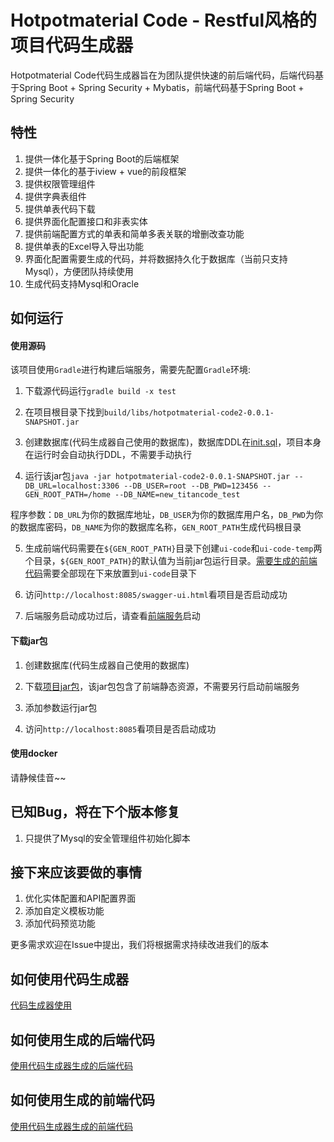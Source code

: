 ﻿# Hotpotmaterial Code - Restful风格的项目代码生成器

Hotpotmaterial Code代码生成器旨在为团队提供快速的前后端代码，后端代码基于Spring Boot + Spring Security + Mybatis，前端代码基于Spring Boot + Spring Security

## 特性

1. 提供一体化基于Spring Boot的后端框架
2. 提供一体化的基于iview + vue的前段框架
3. 提供权限管理组件
4. 提供字典表组件
5. 提供单表代码下载
6. 提供界面化配置接口和非表实体 
7. 提供前端配置方式的单表和简单多表关联的增删改查功能
8. 提供单表的Excel导入导出功能
9. 界面化配置需要生成的代码，并将数据持久化于数据库（当前只支持Mysql），方便团队持续使用
10. 生成代码支持Mysql和Oracle

## 如何运行

#### 使用源码

该项目使用`Gradle`进行构建后端服务，需要先配置`Gradle`环境:

1. 下载源代码运行`gradle build -x test`

2. 在项目根目录下找到`build/libs/hotpotmaterial-code2-0.0.1-SNAPSHOT.jar`

3. 创建数据库(代码生成器自己使用的数据库)，数据库DDL在[init.sql](./init.sql)，项目本身在运行时会自动执行DDL，不需要手动执行

4. 运行该jar包`java -jar hotpotmaterial-code2-0.0.1-SNAPSHOT.jar --DB_URL=localhost:3306 --DB_USER=root --DB_PWD=123456 --GEN_ROOT_PATH=/home --DB_NAME=new_titancode_test`

程序参数：`DB_URL`为你的数据库地址，`DB_USER`为你的数据库用户名，`DB_PWD`为你的数据库密码，`DB_NAME`为你的数据库名称，`GEN_ROOT_PATH`生成代码根目录

5. 生成前端代码需要在`${GEN_ROOT_PATH}`目录下创建`ui-code`和`ui-code-temp`两个目录，`${GEN_ROOT_PATH}`的默认值为当前jar包运行目录。[需要生成的前端代码](https://github.com/hotpotmaterial/code-vue-ui)需要全部现在下来放置到`ui-code`目录下

6. 访问`http://localhost:8085/swagger-ui.html`看项目是否启动成功

7. 后端服务启动成功过后，请查看[前端服务](https://github.com/hotpotmaterial/code-frontend)启动

#### 下载jar包

1. 创建数据库(代码生成器自己使用的数据库)

2. 下载[项目jar包](https://github.com/hotpotmaterial/code-backend/releases)，该jar包包含了前端静态资源，不需要另行启动前端服务

3. 添加参数运行jar包

4. 访问`http://localhost:8085`看项目是否启动成功

#### 使用docker

请静候佳音~~

## 已知Bug，将在下个版本修复

1. 只提供了Mysql的安全管理组件初始化脚本

## 接下来应该要做的事情

1. 优化实体配置和API配置界面
2. 添加自定义模板功能
3. 添加代码预览功能

更多需求欢迎在Issue中提出，我们将根据需求持续改进我们的版本

## 如何使用代码生成器

[代码生成器使用](./doc/how_to_use.md)

## 如何使用生成的后端代码

[使用代码生成器生成的后端代码](./doc/how_to_use_backend_code.md)

## 如何使用生成的前端代码

[使用代码生成器生成的前端代码](./doc/how_to_use_frontend_code.md)

